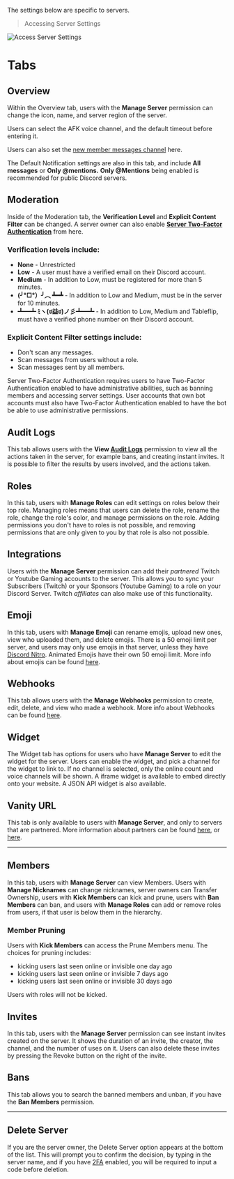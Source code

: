 <!-- TITLE: Server Settings -->

The settings below are specific to servers.

> Accessing Server Settings

<p style="text-align: left;"><img src="https://cats.needs-to-s.top/e5d137.gif" alt="Access Server Settings" align="middle"></p>

# Tabs

## Overview
Within the Overview tab, users with the **Manage Server** permission can change the icon, name, and server region of the server.

Users can select the AFK voice channel, and the default timeout before entering it.

Users can also set the [new member messages channel](https://discordia.me/new-member-messages) here.

The Default Notification settings are also in this tab, and include **All messages** or **Only @mentions.** **Only @Mentions** being enabled is recommended for public Discord servers.

## Moderation
Inside of the Moderation tab, the **Verification Level** and **Explicit Content Filter** can be changed. A server owner can also enable **[Server Two-Factor Authentication](/2fa)** from here.

### Verification levels include:
* **None** - Unrestricted
* **Low** - A user must have a verified email on their Discord account.
* **Medium** - In addition to Low, must be registered for more than 5 minutes. 
* **(╯°□°）╯︵ ┻━┻** - In addition to Low and Medium, must be in the server for 10 minutes.
* **┻━┻ ﾐヽ(ಠ益ಠ)ノ彡┻━┻** - In addition to Low, Medium and Tableflip, must have a verified phone number on their Discord account.

### Explicit Content Filter settings include:

* Don't scan any messages.
* Scan messages from users without a role.
* Scan messages sent by all members.

Server Two-Factor Authentication requires users to have Two-Factor Authentication enabled to have administrative abilities, such as banning members and accessing server settings. User accounts that own bot accounts must also have Two-Factor Authentication enabled to have the bot be able to use administrative permissions.

## Audit Logs

This tab allows users with the **View [Audit Logs](/audit-logs)** permission to view all the actions taken in the server, for example bans, and creating instant invites. It is possible to filter the results by users involved, and the actions taken.

## Roles

In this tab, users with **Manage Roles** can edit settings on roles below their top role. Managing roles means that users can delete the role, rename the role, change the role's color, and manage permissions on the role. Adding permissions you don't have to roles is not possible, and removing permissions that are only given to you by that role is also not possible.

## Integrations

Users with the **Manage Server** permission can add their *partnered* Twitch or Youtube Gaming accounts to the server. This allows you to sync your Subscribers (Twitch) or your Sponsors (Youtube Gaming) to a role on your Discord Server. Twitch *affiliates* can also make use of this functionality.

## Emoji

In this tab, users with **Manage Emoji** can rename emojis, upload new ones, view who uploaded them, and delete emojis. There is a 50 emoji limit per server, and users may only use emojis in that server, unless they have [Discord Nitro](/nitro). Animated Emojis have their own 50 emoji limit. More info about emojis can be found [here](/emoji). 

## Webhooks

This tab allows users with the **Manage Webhooks** permission to create, edit, delete, and view who made a webhook. More info about Webhooks can be found [here](https://support.discordapp.com/hc/en-us/articles/228383668-Intro-to-Webhook).

## Widget

The Widget tab has options for users who have **Manage Server** to edit the widget for the server. Users can enable the widget, and pick a channel for the widget to link to. If no channel is selected, only the online count and voice channels will be shown. A iframe widget is available to embed directly onto your website. A JSON API widget is also available.

## Vanity URL

This tab is only available to users with **Manage Server**, and only to servers that are partnered. More information about partners can be found [here](/partner), or [here](https://discordapp.com/partners).


-----


## Members

In this tab, users with **Manage Server** can view Members. Users with **Manage Nicknames** can change nicknames, server owners can Transfer Ownership, users with **Kick Members** can kick and prune, users with **Ban Members** can ban, and users with **Manage Roles** can add or remove roles from users, if that user is below them in the hierarchy. 

### Member Pruning

Users with **Kick Members** can access the Prune Members menu. The choices for pruning includes:
* kicking users last seen online or invisible one day ago
* kicking users last seen online or invisible 7 days ago
* kicking users last seen online or invisible 30 days ago

Users with roles will not be kicked.

## Invites
In this tab, users with the **Manage Server** permission can see instant invites created on the server. It shows the duration of an invite, the creator, the channel, and the number of uses on it. Users can also delete these invites by pressing the Revoke button on the right of the invite.

## Bans

This tab allows you to search the banned members and unban, if you have the **Ban Members** permission. 


-----


## Delete Server
If you are the server owner, the Delete Server option appears at the bottom of the list. This will prompt you to confirm the decision, by typing in the server name, and if you have [2FA](/2fa) enabled, you will be required to input a code before deletion.
